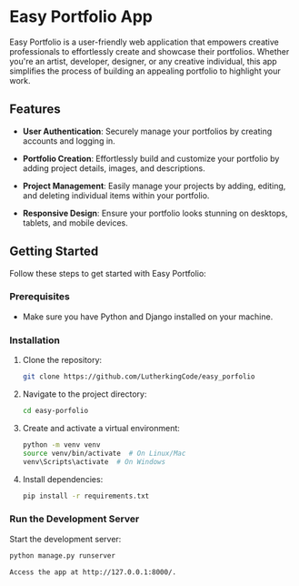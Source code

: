 # Easy Portfolio App

Easy Portfolio is a user-friendly web application that empowers creative professionals to effortlessly create and showcase their portfolios. Whether you're an artist, developer, designer, or any creative individual, this app simplifies the process of building an appealing portfolio to highlight your work.

## Features

- **User Authentication**: Securely manage your portfolios by creating accounts and logging in.

- **Portfolio Creation**: Effortlessly build and customize your portfolio by adding project details, images, and descriptions.

- **Project Management**: Easily manage your projects by adding, editing, and deleting individual items within your portfolio.

- **Responsive Design**: Ensure your portfolio looks stunning on desktops, tablets, and mobile devices.

## Getting Started

Follow these steps to get started with Easy Portfolio:

### Prerequisites

- Make sure you have Python and Django installed on your machine.

### Installation

1. Clone the repository:

    ```bash
    git clone https://github.com/LutherkingCode/easy_porfolio
    ```

2. Navigate to the project directory:

    ```bash
    cd easy-porfolio
    ```

3. Create and activate a virtual environment:

    ```bash
    python -m venv venv
    source venv/bin/activate  # On Linux/Mac
    venv\Scripts\activate  # On Windows
    ```

4. Install dependencies:

    ```bash
    pip install -r requirements.txt
    ```

### Run the Development Server

Start the development server:

```bash
python manage.py runserver

Access the app at http://127.0.0.1:8000/.





